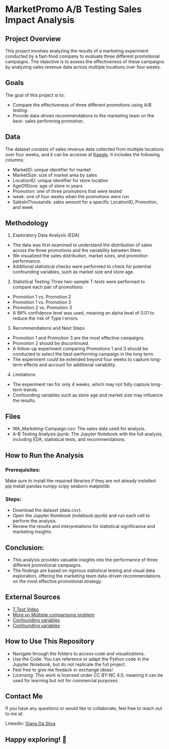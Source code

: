 # MarketPromo A/B Testing Sales Impact Analysis
## Project Overview
This project involves analyzing the results of a marketing experiment conducted by a fast-food company to evaluate three different promotional campaigns. The objective is to assess the effectiveness of these campaigns by analyzing sales revenue data across multiple locations over four weeks.

## Goals
The goal of this project is to:

- Compare the effectiveness of three different promotions using A/B testing.
- Provide data-driven recommendations to the marketing team on the best- sales performing promotion.


## Data
The dataset consists of sales revenue data collected from multiple locations over four weeks, and it can be accesse at [Kaggle](https://www.kaggle.com/datasets/chebotinaa/fast-food-marketing-campaign-ab-test?resource=download). It includes the following columns:

- MarketID: unique identifier for market
- MarketSize: size of market area by sales
- LocationID: unique identifier for store location
- AgeOfStore: age of store in years
- Promotion: one of three promotions that were tested
- week: one of four weeks when the promotions were run
- SalesInThousands: sales amount for a specific LocationID, Promotion, and week

## Methodology
1. Exploratory Data Analysis (EDA)
- The data was first examined to understand the distribution of sales across the three promotions and the variability between them.
- We visualized the sales distribution, market sizes, and promotion performance.
- Additional statistical checks were performed to check for potential confounding variables, such as market size and store age.

2. Statistical Testing
Three two-sample T-tests were performed to compare each pair of promotions:

- Promotion 1 vs. Promotion 2
- Promotion 1 vs. Promotion 3
- Promotion 2 vs. Promotion 3
- A 99% confidence level was used, meaning an alpha level of 0.01 to reduce the risk of Type I errors.

3. Recommendations and Next Steps
- Promotion 1 and Promotion 3 are the most effective campaigns.
- Promotion 2 should be discontinued.
- A follow-up experiment comparing Promotions 1 and 3 should be conducted to select the best-performing campaign in the long term.
- The experiment could be extended beyond four weeks to capture long-term effects and account for additional variability.
  
4. Limitations
- The experiment ran for only 4 weeks, which may not fully capture long-term trends.
- Confounding variables such as store age and market size may influence the results.

## Files
- WA_Marketing-Campaign.csv: The sales data used for analysis.
- A-B Testing Analysis.ipynb: The Jupyter Notebook with the full analysis, including EDA, statistical tests, and recommendations.

## How to Run the Analysis
### Prerequisites:
Make sure to install the required libraries if they are not already installed:
pip install pandas numpy scipy seaborn matplotlib

### Steps:
- Download the dataset (data.csv).
- Open the Jupyter Notebook (notebook.ipynb) and run each cell to perform the analysis.
- Review the results and interpretations for statistical significance and marketing insights.


## Conclusion:
- This analysis provides valuable insights into the performance of three different promotional campaigns. 
- The findings are based on rigorous statistical testing and visual data exploration, offering the marketing team data-driven recommendations on the most effective promotional strategy.

## External Sources
- [T.Test Video](https://www.youtube.com/watch?v=pTmLQvMM-1M)
- [More on Multiple comparisons problem](https://en.wikipedia.org/wiki/Multiple_comparisons_problem)
- [Confounding variables](https://www.sciencedirect.com/science/article/pii/S0085253815529748)
- [Confounding variables](https://medium.com/@jhalaksurve/understanding-confounding-variables-a-comprehensive-guide-846b30462b6b)

## How to Use This Repository
- Navigate through the folders to access code and visualizations.
- Use the Code: You can reference or adapt the Python code in the Jupyter Notebook, but do not replicate the full project.
- Feel free to give me feedack or exchange ideas! 
- Licensing: This work is licensed under CC BY-NC 4.0, meaning it can be used for learning but not for commercial purposes.

## Contact Me
If you have any questions or would like to collaborate, feel free to reach out to me at:

LinkedIn: [Diana Da Silva](https://www.linkedin.com/in/diana-da-silva-01694a1a3/)

## Happy exploring! 🌟
